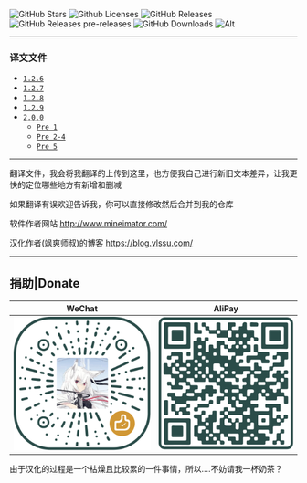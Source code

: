 ![GitHub Stars](https://img.shields.io/github/stars/vlssu/Mine-imator-Chinese?style=for-the-badge)
![Github Licenses](https://img.shields.io/github/license/vlssu/Mine-imator-Chinese?style=for-the-badge&logo=appveyor)
![GitHub Releases](https://img.shields.io/github/v/release/vlssu/Mine-imator-Chinese?style=for-the-badge&logo=appveyor)
![GitHub Releases pre-releases](https://img.shields.io/github/v/tag/vlssu/Mine-imator-Chinese?display_name=tag&include_prereleases&style=for-the-badge&logo=appveyor&label=最新预发布版本)
![GitHub Downloads](https://img.shields.io/github/downloads/vlssu/Mine-imator-Chinese/total?style=for-the-badge)
![Alt](https://repobeats.axiom.co/api/embed/09440c0faff6a967066df1dd4e03c19a5f0421b3.svg "Repobeats analytics image")

---
### 译文文件

* [`1.2.6`](./translations/1.2.6/chinese.milanguage)
* [`1.2.7`](./translations/1.2.7/chinese.milanguage)
* [`1.2.8`](./translations/1.2.8/chinese.milanguage)
* [`1.2.9`](./translations/1.2.9/chinese.milanguage)
* [`2.0.0`](./translations/2.0.0/chinese.milanguage)
  * [`Pre 1`](./translations/2.0.0/Pre1/chinese.milanguage)
  * [`Pre 2-4`](./translations/2.0.0/Pre2-4/chinese.milanguage)
  * [`Pre 5`](./translations/2.0.0/Pre5/chinese.milanguage)

---

翻译文件，我会将我翻译的上传到这里，也方便我自己进行新旧文本差异，让我更快的定位哪些地方有新增和删减

如果翻译有误欢迎告诉我，你可以直接修改然后合并到我的仓库

软件作者网站 <http://www.mineimator.com/>

汉化作者(飒爽师叔)的博客 <https://blog.vlssu.com/>

---
## 捐助|Donate

|WeChat|AliPay|
|:----:|:----:|
|![](./Donate/wechat.svg)|![](./Donate/alipay.svg)|

由于汉化的过程是一个枯燥且比较累的一件事情，所以....不妨请我一杯奶茶？
